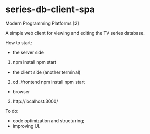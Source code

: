 # series-db-client-spa
Modern Programming Platforms [2]


A simple web client for viewing and editing the TV series database.


How to start:

- the server side
1) npm install
   npm start

- the client side (another terminal)
2) cd ./frontend
   npm install
   npm start
   
- browser
3) http://localhost:3000/


To do:

- code optimization and structuring;
- improving UI.
